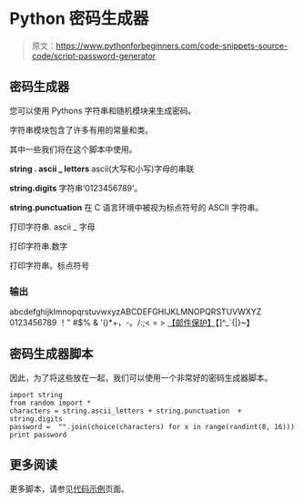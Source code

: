 # Python 密码生成器

> 原文：<https://www.pythonforbeginners.com/code-snippets-source-code/script-password-generator>

## 密码生成器

您可以使用 Pythons 字符串和随机模块来生成密码。

字符串模块包含了许多有用的常量和类。

其中一些我们将在这个脚本中使用。

**string . ascii _ letters**
ascii(大写和小写)字母的串联

**string.digits**
字符串‘0123456789’。

**string.punctuation**
在 C
语言环境中被视为标点符号的 ASCII 字符串。

打印字符串. ascii _ 字母

打印字符串.数字

打印字符串。标点符号

### 输出

abcdefghijklmnopqrstuvwxyzABCDEFGHIJKLMNOPQRSTUVWXYZ
0123456789
！" #$% & '()*+，-。/:;< = > [【邮件保护】](/cdn-cgi/l/email-protection)【]^_`{|}~】

## 密码生成器脚本

因此，为了将这些放在一起，我们可以使用一个非常好的密码生成器脚本。

```
import string
from random import *
characters = string.ascii_letters + string.punctuation  + string.digits
password =  "".join(choice(characters) for x in range(randint(8, 16)))
print password 
```

## 更多阅读

更多脚本，请参见[代码示例](https://www.pythonforbeginners.com/code-snippets-source-code/python-code-examples "code-snippets")页面。